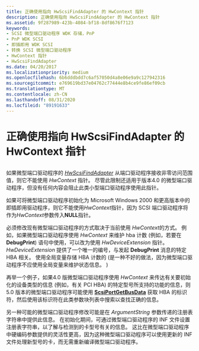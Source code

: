 ```yaml
---
title: 正确使用指向 HwScsiFindAdapter 的 HwContext 指针
description: 正确使用指向 HwScsiFindAdapter 的 HwContext 指针
ms.assetid: 9f287989-423b-4084-bf18-8df8676f7123
keywords:
- SCSI 微型端口驱动程序 WDK 存储，PnP
- PnP WDK SCSI
- 即插即用 WDK SCSI
- 转换 SCSI 微型端口驱动程序
- HwContext 指针
- HwScsiFindAdapter
ms.date: 04/20/2017
ms.localizationpriority: medium
ms.openlocfilehash: 6b6dddbdd7c6af57050d4a8e06e9a9c127942316
ms.sourcegitcommit: e769619bd37e04762c77444e8b4ce9fe86ef09cb
ms.translationtype: MT
ms.contentlocale: zh-CN
ms.lasthandoff: 08/31/2020
ms.locfileid: "89191633"
---
```

# <a name="use-the-hwcontext-pointer-to-hwscsifindadapter-correctly"></a>正确使用指向 HwScsiFindAdapter 的 HwContext 指针


## <span id="ddk_use_the_hwcontext_pointer_to_hwscsifindadapter_correctly_kg"></span><span id="DDK_USE_THE_HWCONTEXT_POINTER_TO_HWSCSIFINDADAPTER_CORRECTLY_KG"></span>


如果微型端口驱动程序的 [*HwScsiFindAdapter*](/previous-versions/windows/hardware/drivers/ff557300(v=vs.85)) 从端口驱动程序接收非零访问范围值，则它不能使用 *HwContext* 指针。 尽管此限制还适用于版本4.0 的微型端口驱动程序，但没有任何内容会阻止此类小型端口驱动程序使用此指针。

如果可将微型端口驱动程序初始化为 Microsoft Windows 2000 和更高版本中的即插即用驱动程序，则它不能使用*HwContext*指针，因为 SCSI 端口驱动程序将作为*HwContext*参数传入**NULL**指针。

必须修改现有微型端口驱动程序的方式取决于当前使用 *HwContext*的方式。 例如，如果微型端口驱动程序使用 *HwContext* 来维护 hba 计数 (例如，若要在 **DebugPrint**) 语句中使用，可以改为使用 *HwDeviceExtension* 指针。 *HwDeviceExtension* 提供了一个唯一的编号，与发起 **DebugPrint** 消息的特定 HBA 相关。 使用全局变量存储 HBA 计数的 (是一种不好的做法，因为微型端口驱动程序不应使用全局变量来维护状态信息。 ) 

再举一个例子，如果4.0 版微型端口驱动程序使用 *HwContext* 来传达有关要初始化的设备类型的信息 (例如，有关 PCI HBA) 的特定型号所支持的功能的信息，则5.0 版本的微型端口驱动程序可能使用 [**ScsiPortGetBusData**](/windows-hardware/drivers/ddi/srb/nf-srb-scsiportgetbusdata) 获取 HBA 的标识符，然后使用该标识符在此类参数块列表中搜索以查找正确的信息。

另一种可能的微型端口驱动程序修改可能是在 *ArgumentString* 参数传递的注册表字符串中提供此信息。 在初始化期间，可通过微型端口驱动程序的 INF 文件设置注册表字符串，以了解与检测到的卡型号有关的信息。 这比在微型端口驱动程序中硬编码参数提供的灵活性更高，因为这种微型端口驱动程序可以使用更新的 INF 文件处理新型号的卡，而无需重新编译微型端口驱动程序。

 

